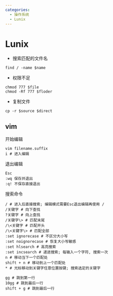 ```yaml
---
categories:
  - 操作系统
  - Lunix
---
```

# Lunix

+ 搜索匹配的文件名

```shell
find / -name $name
```

+ 权限不足

```shell
chmod 777 $file
chmod -Rf 777 $floder
```

+ 复制文件

```shell
cp -r $source $direct
```



## vim

开始编辑

```shell
vim filename.suffix
i # 进入编辑
```

退出编辑

```shell
Esc
:wq 保存并退出
:q! 不保存直接退出
```

搜索命令

```shell
/ # 进入后直接搜索; 编辑模式需要Esc退出编辑再使用 /
/关键字 # 向下查找
?关键字 # 向上查找
/关键字\> # 匹配末尾
/\<关键字 # 匹配开头
/\<关键字\> # 匹配全部
:set ignorecase # 不区分大小写
:set noignorecase # 恢复大小写敏感
:set hlsearch # 高亮搜索
:set incsearch # 递进搜索; 每输入一个字符, 搜索一次
n # 移动当下一个匹配处
shift + n # 移动到上一个匹配处
* # 光标移动到关键字任意位置按键; 搜索选定的关键字
```

```shell
gg # 跳到第一行
10gg # 跳到最后一行
shift + g # 跳到最后一行
```